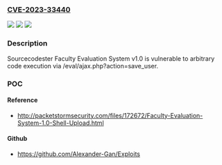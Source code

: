 ### [CVE-2023-33440](https://cve.mitre.org/cgi-bin/cvename.cgi?name=CVE-2023-33440)
![](https://img.shields.io/static/v1?label=Product&message=n%2Fa&color=blue)
![](https://img.shields.io/static/v1?label=Version&message=n%2Fa&color=blue)
![](https://img.shields.io/static/v1?label=Vulnerability&message=n%2Fa&color=brighgreen)

### Description

Sourcecodester Faculty Evaluation System v1.0 is vulnerable to arbitrary code execution via /eval/ajax.php?action=save_user.

### POC

#### Reference
- http://packetstormsecurity.com/files/172672/Faculty-Evaluation-System-1.0-Shell-Upload.html

#### Github
- https://github.com/Alexander-Gan/Exploits

